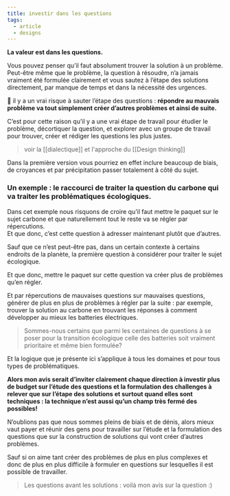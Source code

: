 ```yaml
---
title: investir dans les questions
tags:
  - article
  - designs
---
```

**La valeur est dans les questions.**  
  
Vous pouvez penser qu’il faut absolument trouver la solution à un problème.  
Peut-être même que le problème, la question à résoudre, n’a jamais vraiment été formulée clairement et vous sautez à l’étape des solutions directement, par manque de temps et dans la nécessité des urgences.  
  
🚨 il y a un vrai risque à sauter l’étape des questions : **répondre au mauvais problème va tout simplement créer d’autres problèmes et ainsi de suite.**  
  
C’est pour cette raison qu’il y a une vrai étape de travail pour étudier le problème, décortiquer la question, et explorer avec un groupe de travail pour trouver, créer et rédiger les questions les plus justes. 

> voir la [[dialectique]] et l'approche du [[Design thinking]]
  
Dans la première version vous pourriez en effet inclure beaucoup de biais, de croyances et par précipitation passer totalement à côté du sujet.  
  
### Un exemple : le raccourci de traiter la question du carbone qui va traiter les problématiques écologiques.  
  
Dans cet exemple nous risquons de croire qu’il faut mettre le paquet sur le sujet carbone et que naturellement tout le reste va se régler par répercutions.  
Et que donc, c’est cette question à adresser maintenant plutôt que d’autres.  
  
Sauf que ce n’est peut-être pas, dans un certain contexte à certains endroits de la planète, la première question à considérer pour traiter le sujet écologique.  
  
Et que donc, mettre le paquet sur cette question va créer plus de problèmes qu’en régler.  
  
Et par répercutions de mauvaises questions sur mauvaises questions, générer de plus en plus de problèmes à régler par la suite : par exemple, trouver la solution au carbone en trouvant les réponses à comment développer au mieux les batteries électriques.  
  
> Sommes-nous certains que parmi les centaines de questions à se poser pour la transition écologique celle des batteries soit vraiment prioritaire et même bien formulée?  
  
Et la logique que je présente ici s’applique à tous les domaines et pour tous types de problématiques.  
  
**Alors mon avis serait d’inviter clairement chaque direction à investir plus de budget sur l’étude des questions et la formulation des challenges à relever que sur l’étape des solutions et surtout quand elles sont techniques : la technique n’est aussi qu’un champ très fermé des possibles!**  
  
N’oublions pas que nous sommes pleins de biais et de dénis, alors mieux vaut payer et réunir des gens pour travailler sur l’étude et la formulation des questions que sur la construction de solutions qui vont créer d’autres problèmes.  
  
Sauf si on aime tant créer des problèmes de plus en plus complexes et donc de plus en plus difficile à formuler en questions sur lesquelles il est possible de travailler.  
  
> Les questions avant les solutions : voilà mon avis sur la question :)